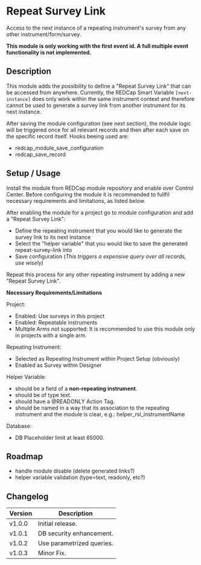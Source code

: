 # Repeat Survey Link
Access to the next instance of a repeating instrument's survey from any other instrument/form/survey.

**This module is only working with the first event id. A full multiple event functionality is not implemented.**

## Description
This module adds the possibility to define a "Repeat Survey Link" that can be accessed from anywhere. Currently, the REDCap Smart Variable `[next-instance]` does only work within the same instrument context and therefore cannot be used to generate a survey link from another instrument for its next instance.

After saving the module configuration (see next section), the module logic will be triggered once for all relevant records and then after each save on the specific record itself. 
Hooks beeing used are:
- redcap_module_save_configuration
- redcap_save_record

## Setup / Usage

Install the module from REDCap module repository and enable over Control Center.
Before configuring the module it is recommended to fullfil necessary requirements and limitations, as listed below.

After enabling the module for a project go to module configuration and add a "Repeat Survey Link":
- Define the repeating instrument that you would like to generate the survey link to its next instance
- Select the "helper variable" that you would like to save the generated repeat-survey-link into
- Save configuration (*This triggers a expensive query over all records, use wisely*)

Repeat this process for any other repeating instrument by adding a new "Repeat Survey Link".

**Necessary Requirements/Limitations**

Project:
- Enabled: Use surveys in this project
- Enabled: Repeatable instruments
- Multiple Arms not supported: It is recommended to use this module only in projects with a single arm.

Repeating Instrument:
- Selected as Repeating Instrument within Project Setup (obviously)
- Enabled as Survey within Designer

Helper Variable:
- should be a field of a **non-repeating instrument**.
- should be of type text.
- should have a @READONLY Action Tag.
- should be named in a way that its association to the repeating instrument and the module is clear, e.g.:
    helper_rsl_instrumentName

Database:
- DB Placeholder limit at least 65000.

## Roadmap
- handle module disable (delete generated links?)
- helper variable validation (type=text, readonly, etc?)

## Changelog

Version | Description
------- | --------------------
v1.0.0  | Initial release.
v1.0.1  | DB security enhancement.
v1.0.2  | Use parametrized queries.
v1.0.3  | Minor Fix.
